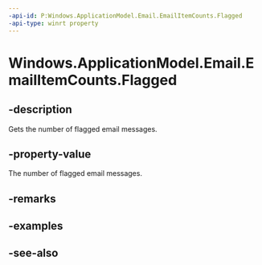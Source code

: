 ----api-id: P:Windows.ApplicationModel.Email.EmailItemCounts.Flagged
-api-type: winrt property
---<!-- Property syntaxpublic uint Flagged { get; }--># Windows.ApplicationModel.Email.EmailItemCounts.Flagged## -descriptionGets the number of flagged email messages.## -property-valueThe number of flagged email messages.## -remarks## -examples## -see-also